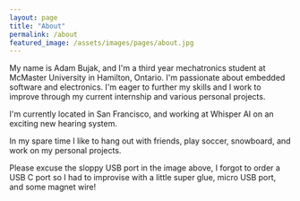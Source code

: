 ```yaml
---
layout: page
title: "About"
permalink: /about
featured_image: /assets/images/pages/about.jpg
---
```


My name is Adam Bujak, and I'm a third year mechatronics student at McMaster University in Hamilton, Ontario. I'm passionate about embedded software and electronics. I'm eager to further my skills and I work to improve through my current internship and various personal projects.

I'm currently located in San Francisco, and working at Whisper AI on an exciting new hearing system.

In my spare time I like to hang out with friends, play soccer, snowboard, and work on my personal projects.

Please excuse the sloppy USB port in the image above, I forgot to order a USB C port so I had to improvise with a little super glue, micro USB port, and some magnet wire!
